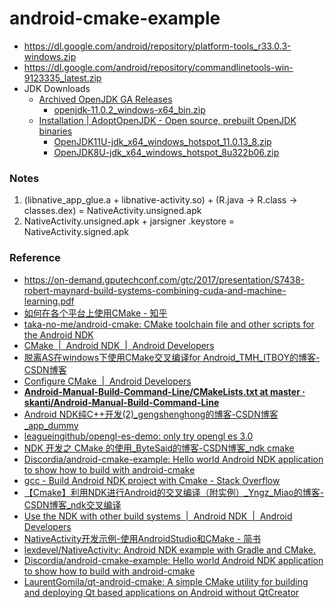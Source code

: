 android-cmake-example
=====================
- https://dl.google.com/android/repository/platform-tools_r33.0.3-windows.zip
- https://dl.google.com/android/repository/commandlinetools-win-9123335_latest.zip
- JDK Downloads
  - [Archived OpenJDK GA Releases](https://jdk.java.net/archive/)
    - [openjdk-11.0.2_windows-x64_bin.zip](https://download.java.net/java/GA/jdk11/9/GPL/openjdk-11.0.2_windows-x64_bin.zip)
  - [Installation | AdoptOpenJDK - Open source, prebuilt OpenJDK binaries](https://adoptopenjdk.net/installation.html#x64_win-jre)
    - [OpenJDK11U-jdk_x64_windows_hotspot_11.0.13_8.zip](https://github.com/adoptium/temurin11-binaries/releases/download/jdk-11.0.13%2B8/OpenJDK11U-jdk_x64_windows_hotspot_11.0.13_8.zip)
    - [OpenJDK8U-jdk_x64_windows_hotspot_8u322b06.zip](https://github.com/adoptium/temurin8-binaries/releases/download/jdk8u322-b06/OpenJDK8U-jdk_x64_windows_hotspot_8u322b06.zip)
    
### Notes
1. (libnative_app_glue.a + libnative-activity.so) + (R.java -> R.class -> classes.dex) = NativeActivity.unsigned.apk
2. NativeActivity.unsigned.apk + jarsigner  .keystore = NativeActivity.signed.apk

### Reference
- https://on-demand.gputechconf.com/gtc/2017/presentation/S7438-robert-maynard-build-systems-combining-cuda-and-machine-learning.pdf
- [如何在各个平台上使用CMake - 知乎](https://zhuanlan.zhihu.com/p/111915624)
- [taka-no-me/android-cmake: CMake toolchain file and other scripts for the Android NDK](https://github.com/taka-no-me/android-cmake)
- [CMake  |  Android NDK  |  Android Developers](https://developer.android.com/ndk/guides/cmake.html)
- [脱离AS在windows下使用CMake交叉编译for Android_TMH_ITBOY的博客-CSDN博客](https://blog.csdn.net/LLJJYY001/article/details/77866049)
- [Configure CMake  |  Android Developers](https://developer.android.com/studio/projects/configure-cmake)
- [**Android-Manual-Build-Command-Line/CMakeLists.txt at master · skanti/Android-Manual-Build-Command-Line**](https://github.com/skanti/Android-Manual-Build-Command-Line/blob/master/native-activity/CMakeLists.txt)
- [Android NDK纯C++开发(2)_gengshenghong的博客-CSDN博客_app_dummy](https://blog.csdn.net/gengshenghong/article/details/8656862)
- [leagueingithub/opengl-es-demo: only try opengl es 3.0](https://github.com/leagueingithub/opengl-es-demo/tree/master)
- [NDK 开发之 CMake 的使用_ByteSaid的博客-CSDN博客_ndk cmake](https://blog.csdn.net/hello_1995/article/details/108858909)
- [Discordia/android-cmake-example: Hello world Android NDK application to show how to build with android-cmake](https://github.com/Discordia/android-cmake-example)
- [gcc - Build Android NDK project with Cmake - Stack Overflow](https://stackoverflow.com/questions/19207721/build-android-ndk-project-with-cmake)
- [【Cmake】利用NDK进行Android的交叉编译（附实例）_Yngz_Miao的博客-CSDN博客_ndk交叉编译](https://blog.csdn.net/qq_38410730/article/details/103622813)
- [Use the NDK with other build systems  |  Android NDK  |  Android Developers](https://developer.android.com/ndk/guides/other_build_systems)
- [NativeActivity开发示例-使用AndroidStudio和CMake - 简书](https://www.jianshu.com/p/f91ba94b60f4)
- [lexdevel/NativeActivity: Android NDK example with Gradle and CMake.](https://github.com/lexdevel/NativeActivity)
- [Discordia/android-cmake-example: Hello world Android NDK application to show how to build with android-cmake](https://github.com/Discordia/android-cmake-example)
- [LaurentGomila/qt-android-cmake: A simple CMake utility for building and deploying Qt based applications on Android without QtCreator](https://github.com/LaurentGomila/qt-android-cmake)
